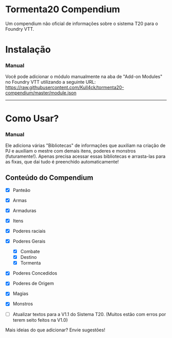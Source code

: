 # Tormenta20 Compendium

Um compendium não oficial de informações sobre o sistema T20 para o Foundry VTT.

# Instalação

### Manual

Você pode adicionar o módulo manualmente na aba de "Add-on Modules" no Foundry VTT utilizando a seguinte URL:
https://raw.githubusercontent.com/Kull4ck/tormenta20-compendium/master/module.json

---

# Como Usar?

### Manual

Ele adiciona várias "Bibliotecas" de informações que auxiliam na criação de PJ e auxiliam o mestre com demais itens, poderes e monstros (futuramente!).
Apenas precisa acessar essas bibliotecas e arrasta-las para as fixas, que dai tudo é preenchido automaticamente!

## Conteúdo do Compendium

- [x] Panteão
- [x] Armas
- [x] Armaduras
- [x] Itens
- [x] Poderes raciais
- [x] Poderes Gerais
  - [x] Combate
  - [x] Destino
  - [x] Tormenta
- [x] Poderes Concedidos
- [x] Poderes de Origem
- [x] Magias
- [x] Monstros
- [ ] Atualizar textos para a V1.1 do Sistema T20. (Muitos estão com erros por terem seito feitos na V1.0)


Mais ideias do que adicionar? Envie sugestões!
